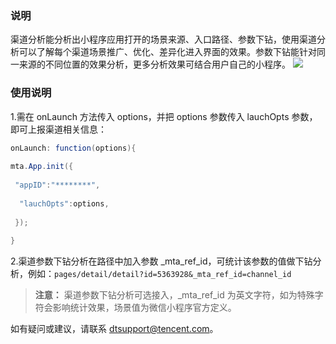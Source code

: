 ### 说明
渠道分析能分析出小程序应用打开的场景来源、入口路径、参数下钻，使用渠道分析可以了解每个渠道场景推广、优化、差异化进入界面的效果。参数下钻能针对同一来源的不同位置的效果分析，更多分析效果可结合用户自己的小程序。
![](https://mc.qcloudimg.com/static/img/aadf83407d11c2aca48452e54044bdbe/image.jpg)
### 使用说明 
1.需在 onLaunch 方法传入 options，并把 options 参数传入 lauchOpts 参数，即可上报渠道相关信息：

```java
onLaunch: function(options){
  
mta.App.init({
       
 "appID":"********",
       
  "lauchOpts":options,
   
 });
 
}
```
2.渠道参数下钻分析在路径中加入参数 _mta_ref_id，可统计该参数的值做下钻分析，例如：`pages/detail/detail?id=5363928&_mta_ref_id=channel_id`
>**注意：**
>渠道参数下钻分析可选接入，_mta_ref_id 为英文字符，如为特殊字符会影响统计效果，场景值为微信小程序官方定义。

如有疑问或建议，请联系 dtsupport@tencent.com。